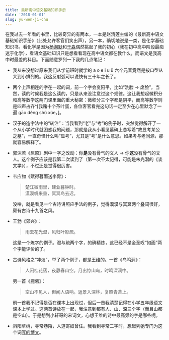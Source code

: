 ```yaml
---
title: 最新高中语文基础知识手册
date: '2018-01-01'
slug: yu-wen-ji-chu
---
```


在我过去一年看的书里，比较奇异的有两本，一本是赵清莲主编的《最新高中语文基础知识手册》（此处允许客官们笑出声），另一本，确切地说是一类，是化学基础知识书。看化学是因为[杨洵默](https://tcya.xyz)和[于淼](https://yufree.cn)偶然挑起了我的初心（我在初中高中阶段最痴迷于化学），看语文基础知识只是想看看现在高中语文都在教什么，而语文是我高中时最差的科目。下面随意罗列一下我的几点笔记：

- 我从来没想过原来我们从学前班时就学的 a o e i u ü 六个元音竟然是按口型从大到小排列的。我这反射弧可以说快有三十年之长了。

- 两个上声相连的字在一起的词，前一个字会变阳平，比如“洗脸 -> 席脸”。当然，读的时候我是这么读的，只是从来没注意过这个规律。这让我想起微积分和高等数学这两门课里面的重大秘密：微积分三个字都是阴平，而高等数学则是四声占齐^[我赌十个茶叶蛋，各位客官看完这句话一定至少在心里默念了一遍 gāo děng shù xúe。]。

- 汉子的造字法中的“转注”：当我看到“老”与“考”的例子时，突然觉得解开了一个从小学时代就困惑我的问题，那就是我从小看见墓碑上总写着“故显考某公之墓”，一直奇怪什么叫“显考”，尤其是“考”是什么意思。如果考与老同源，那就容易解释了。

- 郭沫若《屈原》剧中一字之改动：你**是**没有骨气的文人 -> 你**这**没有骨气的文人。这个例子应该是我第二次读到了（第一次不太记得，可能是朱光潜的《谈文学》），不过还是觉得很厉害。

- 韦应物《赋得暮雨送李胄》：

    > 楚江微雨里，建业暮钟时。  
    漠漠帆来重，冥冥鸟去迟。

    没啥，就是看见一个古诗讲照应手法的例子，觉得漠漠与冥冥两个叠词很好，颇有古诗十九首之风。

- 王勃《郊兴》：

    > 雨去花光湿，风归叶影疏。

    这是一个炼字的例子。湿与疏两个字，的确精炼，这已经不是金圣叹“如画”两个字能评价的了。

- 古诗风格之“冲淡”，举了两个例子，都是王维的。一首《鸟鸣涧》：

    > 人闲桂花落，夜静春山空。月出惊山鸟，时鸣深涧中。
    
    另一首《鹿砦》：
    
    > 空山不见人，但闻人语响。返景入深林，复照青苔上。

    前一首我不记得是否在课本上出现过，但后一首我清楚记得在小学五年级语文课本上学过。这两首诗放在一起，我注意到都有人、山、深三个字（而且山都是空山）。于是想到小轩哥的宋词文，心想王维的诗中最高频的字是哪些呢。

- 斜阳草树，寻常巷陌，人道寄奴曾住。我看到寻常二字时，想起列弛专门为这个词[写的博文](https://www.liechi.org/cn/2017/04/%E5%AF%BB%E5%B8%B8/)。
